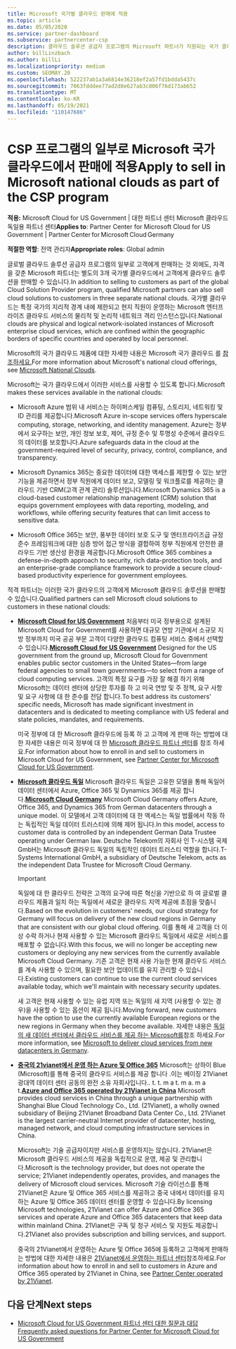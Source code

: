 ```yaml
---
title: Microsoft 국가별 클라우드 판매에 적용
ms.topic: article
ms.date: 05/05/2020
ms.service: partner-dashboard
ms.subservice: partnercenter-csp
description: 클라우드 솔루션 공급자 프로그램의 Microsoft 파트너가 지원되는 국가 클라우드에 등록된 고객에게 어떻게 판매할 수 있는지 알아봅니다.
author: billLinzbach
ms.author: billLi
ms.localizationpriority: medium
ms.custom: SEOMAY.20
ms.openlocfilehash: 522237ab1a3a6814e36218ef2a57fd1bdda5437c
ms.sourcegitcommit: 7063fdddee77ad2d8e627ab3c806f76d173ab652
ms.translationtype: MT
ms.contentlocale: ko-KR
ms.lasthandoff: 05/19/2021
ms.locfileid: "110147686"
---
```

# <a name="apply-to-sell-in-microsoft-national-clouds-as-part-of-the-csp-program"></a><span data-ttu-id="6a9c6-103">CSP 프로그램의 일부로 Microsoft 국가 클라우드에서 판매에 적용</span><span class="sxs-lookup"><span data-stu-id="6a9c6-103">Apply to sell in Microsoft national clouds as part of the CSP program</span></span>

<span data-ttu-id="6a9c6-104">**적용:** Microsoft Cloud for US Government | 대한 파트너 센터 Microsoft 클라우드 독일용 파트너 센터</span><span class="sxs-lookup"><span data-stu-id="6a9c6-104">**Applies to**: Partner Center for Microsoft Cloud for US Government | Partner Center for Microsoft Cloud Germany</span></span>

<span data-ttu-id="6a9c6-105">**적절한 역할**: 전역 관리자</span><span class="sxs-lookup"><span data-stu-id="6a9c6-105">**Appropriate roles**: Global admin</span></span>

<span data-ttu-id="6a9c6-106">글로벌 클라우드 솔루션 공급자 프로그램의 일부로 고객에게 판매하는 것 외에도, 자격을 갖춘 Microsoft 파트너는 별도의 3개 국가별 클라우드에서 고객에게 클라우드 솔루션을 판매할 수 있습니다.</span><span class="sxs-lookup"><span data-stu-id="6a9c6-106">In addition to selling to customers as part of the global Cloud Solution Provider program, qualified Microsoft partners can also sell cloud solutions to customers in three separate national clouds.</span></span> <span data-ttu-id="6a9c6-107">국가별 클라우드는 특정 국가의 지리적 경계 내에 제한되고 현지 직원이 운영하는 Microsoft 엔터프라이즈 클라우드 서비스의 물리적 및 논리적 네트워크 격리 인스턴스입니다.</span><span class="sxs-lookup"><span data-stu-id="6a9c6-107">National clouds are physical and logical network-isolated instances of Microsoft enterprise cloud services, which are confined within the geographic borders of specific countries and operated by local personnel.</span></span>

<span data-ttu-id="6a9c6-108">Microsoft의 국가 클라우드 제품에 대한 자세한 내용은 Microsoft 국가 클라우드 를 [참조하세요.](https://www.microsoft.com/trustcenter/cloudservices/nationalcloud)</span><span class="sxs-lookup"><span data-stu-id="6a9c6-108">For more information about Microsoft's national cloud offerings, see [Microsoft National Clouds](https://www.microsoft.com/trustcenter/cloudservices/nationalcloud).</span></span>

<span data-ttu-id="6a9c6-109">Microsoft는 국가 클라우드에서 이러한 서비스를 사용할 수 있도록 합니다.</span><span class="sxs-lookup"><span data-stu-id="6a9c6-109">Microsoft makes these services available in the national clouds:</span></span>

-   <span data-ttu-id="6a9c6-110">Microsoft Azure 범위 내 서비스는 하이퍼스케일 컴퓨팅, 스토리지, 네트워킹 및 ID 관리를 제공합니다.</span><span class="sxs-lookup"><span data-stu-id="6a9c6-110">Microsoft Azure in-scope services offers hyperscale computing, storage, networking, and identity management.</span></span> <span data-ttu-id="6a9c6-111">Azure는 정부에서 요구하는 보안, 개인 정보 보호, 제어, 규정 준수 및 투명성 수준에서 클라우드의 데이터를 보호합니다.</span><span class="sxs-lookup"><span data-stu-id="6a9c6-111">Azure safeguards data in the cloud at the government-required level of security, privacy, control, compliance, and transparency.</span></span>

-   <span data-ttu-id="6a9c6-112">Microsoft Dynamics 365는 중요한 데이터에 대한 액세스를 제한할 수 있는 보안 기능을 제공하면서 정부 직원에게 데이터 보고, 모델링 및 워크플로를 제공하는 클라우드 기반 CRM(고객 관계 관리) 솔루션입니다.</span><span class="sxs-lookup"><span data-stu-id="6a9c6-112">Microsoft Dynamics 365 is a cloud-based customer relationship management (CRM) solution that equips government employees with data reporting, modeling, and workflows, while offering security features that can limit access to sensitive data.</span></span>

-   <span data-ttu-id="6a9c6-113">Microsoft Office 365는 보안, 풍부한 데이터 보호 도구 및 엔터프라이즈급 규정 준수 프레임워크에 대한 심층 방어 접근 방식을 결합하여 정부 직원에게 안전한 클라우드 기반 생산성 환경을 제공합니다.</span><span class="sxs-lookup"><span data-stu-id="6a9c6-113">Microsoft Office 365 combines a defense-in-depth approach to security, rich data-protection tools, and an enterprise-grade compliance framework to provide a secure cloud-based productivity experience for government employees.</span></span>

<span data-ttu-id="6a9c6-114">적격 파트너는 이러한 국가 클라우드의 고객에게 Microsoft 클라우드 솔루션을 판매할 수 있습니다.</span><span class="sxs-lookup"><span data-stu-id="6a9c6-114">Qualified partners can sell Microsoft cloud solutions to customers in these national clouds:</span></span>

-   <span data-ttu-id="6a9c6-115">[**Microsoft Cloud for US Government**](https://www.microsoft.com/trustcenter/cloudservices/nationalcloud#Microsoft_Cloud_for_US) 처음부터 미국 정부용으로 설계된 Microsoft Cloud for Government를 사용하면 대규모 연방 기관에서 소규모 지방 정부까지 미국 공공 부문 고객이 다양한 클라우드 컴퓨팅 서비스 중에서 선택할 수 있습니다.</span><span class="sxs-lookup"><span data-stu-id="6a9c6-115">[**Microsoft Cloud for US Government**](https://www.microsoft.com/trustcenter/cloudservices/nationalcloud#Microsoft_Cloud_for_US) Designed for the US government from the ground up, Microsoft Cloud for Government enables public sector customers in the United States—from large federal agencies to small town governments—to select from a range of cloud computing services.</span></span> <span data-ttu-id="6a9c6-116">고객의 특정 요구를 가장 잘 해결 하기 위해 Microsoft는 데이터 센터에 상당한 투자를 하 고 미국 연방 및 주 정책, 요구 사항 및 요구 사항에 대 한 준수를 전담 합니다.</span><span class="sxs-lookup"><span data-stu-id="6a9c6-116">To best address its customers' specific needs, Microsoft has made significant investment in datacenters and is dedicated to meeting compliance with US federal and state policies, mandates, and requirements.</span></span> 

    <span data-ttu-id="6a9c6-117">미국 정부에 대 한 Microsoft 클라우드에 등록 하 고 고객에 게 판매 하는 방법에 대 한 자세한 내용은 미국 정부에 대 한 [Microsoft 클라우드 파트너 센터](partner-center-for-microsoft-us-govt-cloud.md)를 참조 하세요.</span><span class="sxs-lookup"><span data-stu-id="6a9c6-117">For information about how to enroll in and sell to customers in Microsoft Cloud for US Government, see [Partner Center for Microsoft Cloud for US Government](partner-center-for-microsoft-us-govt-cloud.md).</span></span>

-   <span data-ttu-id="6a9c6-118">[**Microsoft 클라우드 독일**](https://www.microsoft.com/trustcenter/cloudservices/nationalcloud#Microsoft_Cloud_Germany) Microsoft 클라우드 독일은 고유한 모델을 통해 독일어 데이터 센터에서 Azure, Office 365 및 Dynamics 365를 제공 합니다.</span><span class="sxs-lookup"><span data-stu-id="6a9c6-118">[**Microsoft Cloud Germany**](https://www.microsoft.com/trustcenter/cloudservices/nationalcloud#Microsoft_Cloud_Germany) Microsoft Cloud Germany offers Azure, Office 365, and Dynamics 365 from German datacenters through a unique model.</span></span> <span data-ttu-id="6a9c6-119">이 모델에서 고객 데이터에 대 한 액세스는 독일 법률에서 작동 하는 독립적인 독일 데이터 트러스티에 의해 제어 됩니다.</span><span class="sxs-lookup"><span data-stu-id="6a9c6-119">In this model, access to customer data is controlled by an independent German Data Trustee operating under German law.</span></span> <span data-ttu-id="6a9c6-120">Deutsche Telekom의 자회사 인 T-시스템 국제 GmbH는 Microsoft 클라우드 독일의 독립적인 데이터 트러스티 역할을 합니다.</span><span class="sxs-lookup"><span data-stu-id="6a9c6-120">T-Systems International GmbH, a subsidiary of Deutsche Telekom, acts as the independent Data Trustee for Microsoft Cloud Germany.</span></span>

    > [!IMPORTANT]  
    > <span data-ttu-id="6a9c6-121">독일에 대 한 클라우드 전략은 고객의 요구에 따른 혁신을 기반으로 하 여 글로벌 클라우드 제품과 일치 하는 독일에서 새로운 클라우드 지역 제공에 초점을 맞춥니다.</span><span class="sxs-lookup"><span data-stu-id="6a9c6-121">Based on the evolution in customers' needs, our cloud strategy for Germany will focus on delivery of the new cloud regions in Germany that are consistent with our global cloud offering.</span></span> <span data-ttu-id="6a9c6-122">이를 통해 새 고객을 더 이상 수락 하거나 현재 사용할 수 있는 Microsoft 클라우드 독일에서 새로운 서비스를 배포할 수 없습니다.</span><span class="sxs-lookup"><span data-stu-id="6a9c6-122">With this focus, we will no longer be accepting new customers or deploying any new services from the currently available Microsoft Cloud Germany.</span></span> <span data-ttu-id="6a9c6-123">기존 고객은 현재 사용 가능한 현재 클라우드 서비스를 계속 사용할 수 있으며, 필요한 보안 업데이트를 유지 관리할 수 있습니다.</span><span class="sxs-lookup"><span data-stu-id="6a9c6-123">Existing customers can continue to use the current cloud services available today, which we'll maintain with necessary security updates.</span></span>
    >  
    > <span data-ttu-id="6a9c6-124">새 고객은 현재 사용할 수 있는 유럽 지역 또는 독일의 새 지역 (사용할 수 있는 경우)을 사용할 수 있는 옵션이 제공 됩니다.</span><span class="sxs-lookup"><span data-stu-id="6a9c6-124">Moving forward, new customers have the option to use the currently available European regions or the new regions in Germany when they become available.</span></span> <span data-ttu-id="6a9c6-125">자세한 내용은 [독일의 새 데이터 센터에서 클라우드 서비스를 제공 하는 Microsoft를](https://news.microsoft.com/europe/2018/08/31/microsoft-to-deliver-cloud-services-from-new-datacentres-in-germany-in-2019-to-meet-evolving-customer-needs/)참조 하세요.</span><span class="sxs-lookup"><span data-stu-id="6a9c6-125">For more information, see [Microsoft to deliver cloud services from new datacenters in Germany](https://news.microsoft.com/europe/2018/08/31/microsoft-to-deliver-cloud-services-from-new-datacentres-in-germany-in-2019-to-meet-evolving-customer-needs/).</span></span>

    
-   <span data-ttu-id="6a9c6-126">[**중국의 21vianet에서 운영 하는 Azure 및 Office 365**](https://www.microsoft.com/trustcenter/cloudservices/nationalcloud#Microsoft_Cloud_for_China) Microsoft는 상하이 Blue (Microsoft)를 통해 중국의 클라우드 서비스를 제공 합니다 .이는 베이징 21Vianet 광대역 데이터 센터 공동의 완전 소유 자회사입니다.. t. t. m a t. m a. m a t.</span><span class="sxs-lookup"><span data-stu-id="6a9c6-126">[**Azure and Office 365 operated by 21Vianet in China**](https://www.microsoft.com/trustcenter/cloudservices/nationalcloud#Microsoft_Cloud_for_China) Microsoft provides cloud services in China through a unique partnership with Shanghai Blue Cloud Technology Co., Ltd. (21Vianet), a wholly owned subsidiary of Beijing 21Vianet Broadband Data Center Co., Ltd. 21Vianet is the largest carrier-neutral Internet provider of datacenter, hosting, managed network, and cloud computing infrastructure services in China.</span></span> 

    <span data-ttu-id="6a9c6-127">Microsoft는 기술 공급자이지만 서비스를 운영하지는 않습니다. 21Vianet은 Microsoft 클라우드 서비스의 제공을 독립적으로 운영, 제공 및 관리합니다.</span><span class="sxs-lookup"><span data-stu-id="6a9c6-127">Microsoft is the technology provider, but does not operate the service; 21Vianet independently operates, provides, and manages the delivery of Microsoft cloud services.</span></span> <span data-ttu-id="6a9c6-128">Microsoft 기술 라이선스를 통해 21Vianet은 Azure 및 Office 365 서비스를 제공하고 중국 내에서 데이터를 유지하는 Azure 및 Office 365 데이터 센터를 운영할 수 있습니다.</span><span class="sxs-lookup"><span data-stu-id="6a9c6-128">By licensing Microsoft technologies, 21Vianet can offer Azure and Office 365 services and operate Azure and Office 365 datacenters that keep data within mainland China.</span></span> <span data-ttu-id="6a9c6-129">21Vianet은 구독 및 청구 서비스 및 지원도 제공합니다.</span><span class="sxs-lookup"><span data-stu-id="6a9c6-129">21Vianet also provides subscription and billing services, and support.</span></span>

    <span data-ttu-id="6a9c6-130">중국의 21Vianet에서 운영하는 Azure 및 Office 365에 등록하고 고객에게 판매하는 방법에 대한 자세한 내용은 [21Vianet에서 운영하는 파트너 센터](/previous-versions/windows/it-pro/windows-home-server/ff357696(v=ws.11))참조하세요.</span><span class="sxs-lookup"><span data-stu-id="6a9c6-130">For information about how to enroll in and sell to customers in Azure and Office 365 operated by 21Vianet in China, see [Partner Center operated by 21Vianet](/previous-versions/windows/it-pro/windows-home-server/ff357696(v=ws.11)).</span></span>

## <a name="next-steps"></a><span data-ttu-id="6a9c6-131">다음 단계</span><span class="sxs-lookup"><span data-stu-id="6a9c6-131">Next steps</span></span>

- [<span data-ttu-id="6a9c6-132">Microsoft Cloud for US Government 파트너 센터 대한 질문과 대답</span><span class="sxs-lookup"><span data-stu-id="6a9c6-132">Frequently asked questions for Partner Center for Microsoft Cloud for US Government</span></span>](faq-for-us-govt-cloud.md)
